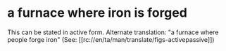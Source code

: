 # a furnace where iron is forged

This can be stated in active form. Alternate translation: "a furnace where people forge iron" (See: [[rc://en/ta/man/translate/figs-activepassive]])

